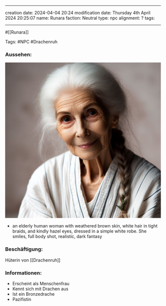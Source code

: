
--- 
creation date: 2024-04-04 20:24 
modification date: Thursday 4th April 2024 20:25:07 
name: Runara
faction: Neutral
type: npc
alignment: ?
tags:

--- 

#[[Runara]]

Tags: #NPC #Drachenruh

### Aussehen:
![](../assets/images/NPCs/Runara.png)
- an elderly human woman with weathered brown skin, white hair in tight braids, and kindly hazel eyes, dressed in a simple white robe. She smiles, full body shot, realistic, dark fantasy

### Beschäftigung:
Hüterin von [[Drachenruh]]

### Informationen:
- Erscheint als Menschenfrau
- Kennt sich mit Drachen aus
- Ist ein Bronzedrache
- Pazifistin

